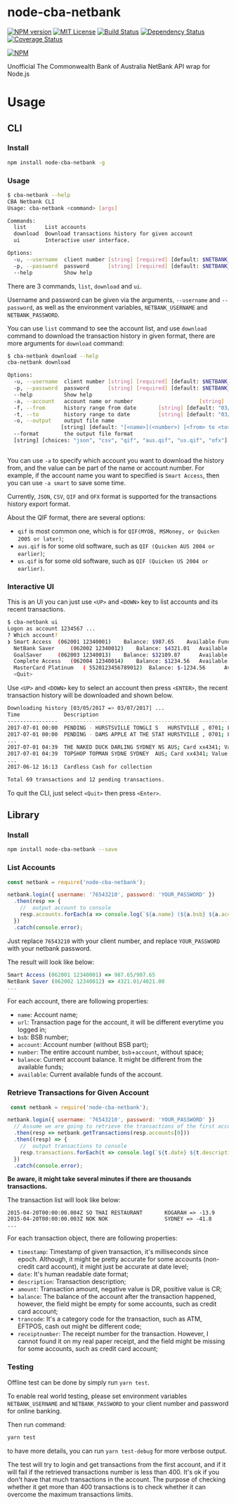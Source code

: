 # node-cba-netbank

[![NPM version][npm-version-image]][npm-url]
[![MIT License][license-image]][license-url]
[![Build Status][travis-image]][travis-url]
[![Dependency Status][dependency-image]][dependency-url]
[![Coverage Status][coverage-image]][coverage-url]

[![NPM][npm-classy-badge-image]][npm-classy-badge-url]

Unofficial The Commonwealth Bank of Australia NetBank API wrap for
Node.js


# Usage

## CLI

### Install

```bash
npm install node-cba-netbank -g
```

### Usage

```bash
$ cba-netbank --help
CBA Netbank CLI
Usage: cba-netbank <command> [args]

Commands:
  list      List accounts
  download  Download transactions history for given account
  ui        Interactive user interface.

Options:
  -u, --username  client number [string] [required] [default: $NETBANK_USERNAME]
  -p, --password  password      [string] [required] [default: $NETBANK_PASSWORD]
  --help          Show help                                            [boolean]
```

There are 3 commands, `list`, `download` and `ui`.

Username and password can be given via the arguments, `--username` and `--password`, as well as the environment variables, `NETBANK_USERNAME` and `NETBANK_PASSWORD`.

You can use `list` command to see the account list, and use `download` command to download the transaction history in given format, there are more arguments for `download` command:

```bash
$ cba-netbank download --help
cba-netbank download

Options:
  -u, --username  client number [string] [required] [default: $NETBANK_USERNAME]
  -p, --password  password      [string] [required] [default: $NETBANK_PASSWORD]
  --help          Show help                                            [boolean]
  -a, --account   account name or number                     [string] [required]
  -f, --from      history range from date       [string] [default: "03/04/2017"]
  -t, --to        history range to date         [string] [default: "03/07/2017"]
  -o, --output    output file name
                 [string] [default: "[<name>](<number>) [<from> to <to>].<ext>"]
  --format        the output file format
  [string] [choices: "json", "csv", "qif", "aus.qif", "us.qif", "ofx"] [default:
                                                                         "json"]
```

You can use `-a` to specify which account you want to download the history from, and the value can be part of the name or account number. For example, if the account name you want to specified is `Smart Access`, then you can use `-a smart` to save some time.

Currently, `JSON`, `CSV`, `QIF` and `OFX` format is supported for the transactions history export format.

About the QIF format, there are several options:

* `qif` is most common one, which is for `QIF(MYOB, MSMoney, or Quicken 2005 or later)`;
* `aus.qif` is for some old software, such as `QIF (Quicken AUS 2004 or earlier)`;
* `us.qif` is for some old software, such as `QIF (Quicken US 2004 or earlier)`.

### Interactive UI

This is an UI you can just use `<UP>` and `<DOWN>` key to list accounts and its recent transactions.

```bash
$ cba-netbank ui
Logon as account 1234567 ...
? Which account?
❯ Smart Access 	(062001 12340001)	 Balance: $987.65 	 Available Funds: $907.65
  NetBank Saver 	(062002 12340012)	 Balance: $4321.01 	 Available Funds: $4021.00
  GoalSaver 	(062003 12340013)	 Balance: $32109.87 	 Available Funds: $32109.87
  Complete Access 	(062004 12340014)	 Balance: $1234.56 	 Available Funds: $1023.45
  MasterCard Platinum 	( 5520123456789012)	 Balance: $-1234.56 	 Available Funds: $12345.67
  <Quit>
```

Use `<UP>` and `<DOWN>` key to select an account then press `<ENTER>`, the recent transaction history will be downloaded and shown below.

```bash
Downloading history [03/05/2017 => 03/07/2017] ...
Time              Description                                                                     Amount    Balance
----------------  ------------------------------------------------------------------------------  --------  --------
2017-07-01 00:00  PENDING - HURSTSVILLE TONGLI S   HURSTVILLE , 0701; LAST 4 CARD DIGITS 4341     $-3.09
2017-07-01 00:00  PENDING - DAMS APPLE AT THE STAT HURSTVILLE , 0701; LAST 4 CARD DIGITS 4341     $-12.37
...
2017-07-01 04:39  THE NAKED DUCK DARLING SYDNEY NS AUS; Card xx4341; Value Date: 28/06/2017       $-13.50   $909.66
2017-07-01 04:39  TOPSHOP TOPMAN SYDNE SYDNEY  AUS; Card xx4341; Value Date: 30/06/2017           $-80.00   $927.16
...
2017-06-12 16:13  Cardless Cash for collection                                                    $-40.00   $1111.83

Total 69 transactions and 12 pending transactions.
```

To quit the CLI, just select `<Quit>` then press `<Enter>`.

## Library

### Install

```bash
npm install node-cba-netbank --save
```

### List Accounts

```js
const netbank = require('node-cba-netbank');

netbank.login({ username: '76543210', password: 'YOUR_PASSWORD' })
  .then(resp => {
    //  output account to console
    resp.accounts.forEach(a => console.log(`${a.name} (${a.bsb} ${a.account}) => ${a.balance}/${a.available}`));
  })
  .catch(console.error);
```

Just replace `76543210` with your client number, and replace
`YOUR_PASSWORD` with your netbank password.

The result will look like below:

```js
Smart Access (062001 12340001) => 987.65/907.65
NetBank Saver (062002 12340012) => 4321.01/4021.00
...
```

For each account, there are following properties:

 * `name`: Account name;
 * `url`: Transaction page for the account, it will be different everytime you logged in;
 * `bsb`: BSB number;
 * `account`: Account number (without BSB part);
 * `number`: The entire account number, `bsb`+`account`, without space;
 * `balance`: Current account balance. It might be different from the available funds;
 * `available`: Current available funds of the account.

 ### Retrieve Transactions for Given Account

```js
 const netbank = require('node-cba-netbank');

netbank.login({ username: '76543210', password: 'YOUR_PASSWORD' })
  // Assume we are going to retrieve the transactions of the first account
  .then(resp => netbank.getTransactions(resp.accounts[0]))
  .then((resp) => {
    //  output transactions to console
    resp.transactions.forEach(t => console.log(`${t.date} ${t.description} => ${t.amount}`));
  })
  .catch(console.error);
```

 **Be aware, it might take several minutes if there are thousands transactions.**

 The transaction list will look like below:

```
2015-04-20T00:00:00.004Z SO THAI RESTAURANT       KOGARAH => -13.9
2015-04-20T00:00:00.003Z NOK NOK                  SYDNEY => -41.8
...
```

For each transaction object, there are following properties:

* ```timestamp```: Timestamp of given transaction, it's milliseconds since epoch. Although, it might be pretty accurate for some accounts (non-credit card account), it might just be accurate at date level;
* ```date```: It's human readable date format;
* ```description```: Transaction description;
* ```amount```: Transaction amount, negative value is DR, positive value is CR;
* ```balance```: The balance of the account after the transaction happened, however, the field might be empty for some accounts, such as credit card account;
* ```trancode```: It's a category code for the transaction, such as ATM, EFTPOS, cash out might be different code;
* ```receiptnumber```: The receipt number for the transaction. However, I cannot found it on my real paper receipt, and the field might be missing for some accounts, such as credit card account;

### Testing

Offline test can be done by simply run `yarn test`.

To enable real world testing, please set environment variables `NETBANK_USERNAME` and `NETBANK_PASSWORD` to your client number and password for online banking.

Then run command:

```bash
yarn test
```

to have more details, you can run `yarn test-debug` for more verbose output.

The test will try to login and get transactions from the first account, and if it will fail if the retrieved transactions number is less than 400. It's ok if you don't have that much transactions in the account. The purpose of checking whether it get more than 400 transactions is to check whether it can overcome the maximum transactions limits.


[license-image]: http://img.shields.io/badge/license-Apache%202.0-blue.svg?style=flat
[license-url]: LICENSE.txt

[npm-url]: https://npmjs.org/package/node-cba-netbank
[npm-version-image]: http://img.shields.io/npm/v/node-cba-netbank.svg?style=flat
[npm-downloads-image]: http://img.shields.io/npm/dm/node-cba-netbank.svg?style=flat
[npm-classy-badge-image]: https://nodei.co/npm/node-cba-netbank.png?downloads=true&downloadRank=true&stars=true
[npm-classy-badge-url]: https://nodei.co/npm/node-cba-netbank/

[travis-url]: http://travis-ci.org/twang2218/node-cba-netbank
[travis-image]: http://img.shields.io/travis/twang2218/node-cba-netbank.svg?style=flat

[dependency-url]: https://gemnasium.com/twang2218/node-cba-netbank
[dependency-image]: http://img.shields.io/gemnasium/twang2218/node-cba-netbank.svg

[coverage-url]: https://coveralls.io/r/twang2218/node-cba-netbank
[coverage-image]: http://img.shields.io/coveralls/twang2218/node-cba-netbank.svg

